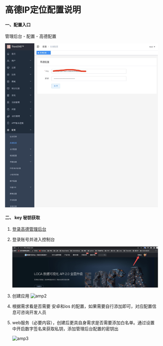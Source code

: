 # 高德IP定位配置说明



#### 一、配置入口

管理后台 - 配置 - 高德配置

<img src="./images/WeChatc83de18a0cc448e0b58e51f65a4928d0.png" style="zoom:80%;" />



#### 二、 key 秘钥获取

1. [登录高德管理后台](https://lbs.amap.com/)

2. 登录账号并进入控制台 

   ![amap_conzhitai](./images/amap_conzhitai.png)

3. 创建应用
   ![amp2](/Users/huajunhe/MyWork/Zhiyicx/thinksns-plus-guide/thinksns3/amap/images/amp2.png)

4. 根据需求看是否需要 安卓和ios 的配置，如果需要自行添加即可，对应配置信息可咨询开发人员

5. web服务（必要内容），创建后更具自身需求是否需要添加白名单。通过设置中开启数字签名来获取私钥，添加管理后台配置的密钥出

   ![amp3](/Users/huajunhe/MyWork/Zhiyicx/thinksns-plus-guide/thinksns3/amap/images/amp3.png)